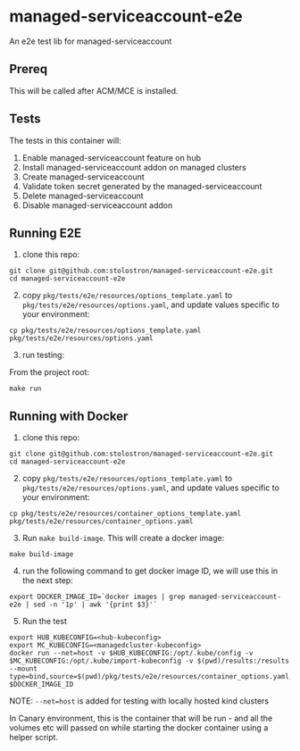 # managed-serviceaccount-e2e

An e2e test lib for managed-serviceaccount

## Prereq
This will be called after ACM/MCE is installed.


## Tests
The tests in this container will:
1. Enable managed-serviceaccount feature on hub
2. Install managed-serviceaccount addon on managed clusters
3. Create managed-serviceaccount
4. Validate token secret generated by the managed-serviceaccount
5. Delete managed-serviceaccount
6. Disable managed-serviceaccount addon

## Running E2E

1. clone this repo:

```
git clone git@github.com:stolostron/managed-serviceaccount-e2e.git
cd managed-serviceaccount-e2e
```

2. copy `pkg/tests/e2e/resources/options_template.yaml` to `pkg/tests/e2e/resources/options.yaml`, and update values specific to your environment:

```
cp pkg/tests/e2e/resources/options_template.yaml pkg/tests/e2e/resources/options.yaml
```

3. run testing:

From the project root:
```
make run
```

## Running with Docker

1. clone this repo:

```
git clone git@github.com:stolostron/managed-serviceaccount-e2e.git
cd managed-serviceaccount-e2e
```

2. copy `pkg/tests/e2e/resources/options_template.yaml` to `pkg/tests/e2e/resources/options.yaml`, and update values specific to your environment:

```
cp pkg/tests/e2e/resources/container_options_template.yaml pkg/tests/e2e/resources/container_options.yaml
```

3. Run `make build-image`. This will create a docker image:

```
make build-image
```

4. run the following command to get docker image ID, we will use this in the next step:

```
export DOCKER_IMAGE_ID=`docker images | grep managed-serviceaccount-e2e | sed -n '1p' | awk '{print $3}'`
```


5. Run the test

```
export HUB_KUBECONFIG=<hub-kubeconfig>
export MC_KUBECONFIG=<managedcluster-kubeconfig>
docker run --net=host -v $HUB_KUBECONFIG:/opt/.kube/config -v $MC_KUBECONFIG:/opt/.kube/import-kubeconfig -v $(pwd)/results:/results --mount type=bind,source=$(pwd)/pkg/tests/e2e/resources/container_options.yaml,target=/resources/options.yaml $DOCKER_IMAGE_ID
```

NOTE: `--net=host` is added for testing with locally hosted kind clusters

In Canary environment, this is the container that will be run - and all the volumes etc will passed on while starting the docker container using a helper script.
